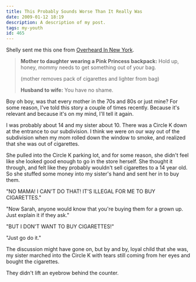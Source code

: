 ```yaml
---
title: This Probably Sounds Worse Than It Really Was
date: 2009-01-12 18:19
description: A description of my post.
tags: my-youth
id: 465
---
```

Shelly sent me this one from <a href="http://overheardinnewyork.com" target="_blank">Overheard In New York</a>.

<blockquote><b>Mother to daughter wearing a Pink Princess backpack:</b> Hold up, honey, mommy needs to get something out of your bag.

(mother removes pack of cigarettes and lighter from bag)

<b>Husband to wife:</b> You have no shame.</blockquote>

Boy oh boy, was that every mother in the 70s and 80s or just mine?  For some reason, I've told this story a couple of times recently.  Because it's relevant and because it's on my mind, I'll tell it again.

I was probably about 14 and my sister about 10.  There was a Circle K down at the entrance to our subdivision.  I think we were on our way out of the subdivision when my mom rolled down the window to smoke, and realized that she was out of cigarettes.

She pulled into the Circle K parking lot, and for some reason, she didn't feel like she looked good enough to go in the store herself.  She thought it through, and felt like they probably wouldn't sell cigarettes to a 14 year old.  So she stuffed some money into my sister's hand and sent her in to buy them.

"NO MAMA!  I CAN'T DO THAT!  IT'S ILLEGAL FOR ME TO BUY CIGARETTES."

"Now Sarah, anyone would know that you're buying them for a grown up.  Just explain it if they ask."

"BUT I DON'T WANT TO BUY CIGARETTES!"

"Just go do it."

The discussion might have gone on, but by and by, loyal child that she was, my sister marched into the Circle K with tears still coming from her eyes and bought the cigarettes.

They didn't lift an eyebrow behind the counter.
